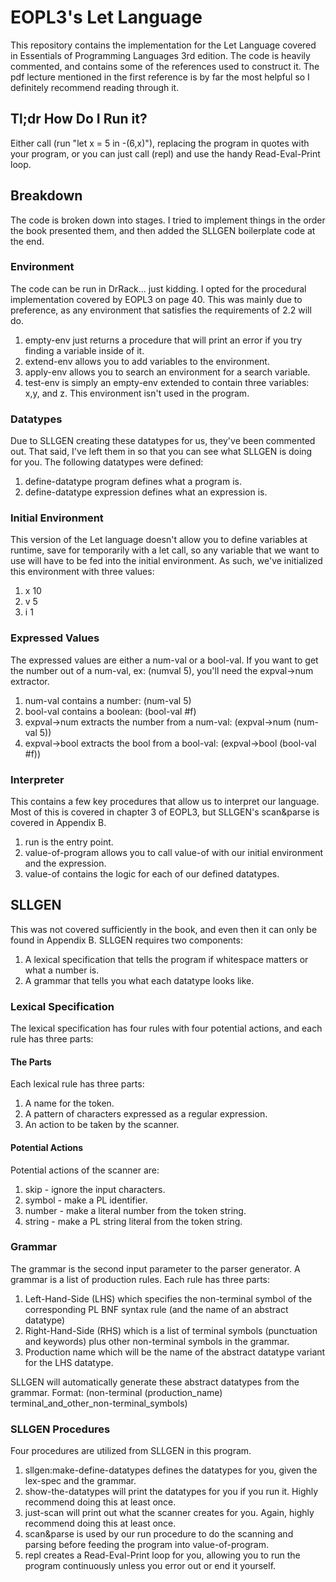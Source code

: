 # EOPL3's Let Language
This repository contains the implementation for the Let Language covered in Essentials of Programming Languages 3rd edition. The code is heavily commented, and contains some of the references used to construct it. The pdf lecture mentioned in the first reference is by far the most helpful so I definitely recommend reading through it.

## Tl;dr How Do I Run it?
Either call (run "let x = 5 in -(6,x)"), replacing the program in quotes with your program, or you can just call (repl) and use the handy Read-Eval-Print loop.

## Breakdown
The code is broken down into stages. I tried to implement things in the order the book presented them, and then added the SLLGEN boilerplate code at the end.

### Environment
The code can be run in DrRack... just kidding. I opted for the procedural implementation covered by EOPL3 on page 40. This was mainly due to preference, as any environment that satisfies the requirements of 2.2 will do.

1. empty-env just returns a procedure that will print an error if you try finding a variable inside of it.
2. extend-env allows you to add variables to the environment.
3. apply-env allows you to search an environment for a search variable.
4. test-env is simply an empty-env extended to contain three variables: x,y, and z. This environment isn't used in the program.

### Datatypes
Due to SLLGEN creating these datatypes for us, they've been commented out. That said, I've left them in so that you can see what SLLGEN is doing for you. The following datatypes were defined:

1. define-datatype program defines what a program is.
2. define-datatype expression defines what an expression is.

### Initial Environment
This version of the Let language doesn't allow you to define variables at runtime, save for temporarily with a let call, so any variable that we want to use will have to be fed into the initial environment. As such, we've initialized this environment with three values:

1. x 10
2. v 5
3. i 1

### Expressed Values
The expressed values are either a num-val or a bool-val. If you want to get the number out of a num-val, ex: (numval 5), you'll need the expval->num extractor.

1. num-val contains a number:   (num-val 5)
2. bool-val contains a boolean: (bool-val #f)
3. expval->num extracts the number from a num-val: (expval->num (num-val 5))
4. expval->bool extracts the bool from a bool-val: (expval->bool (bool-val #f))

### Interpreter
This contains a few key procedures that allow us to interpret our language. Most of this is covered in chapter 3 of EOPL3, but SLLGEN's scan&parse is covered in Appendix B.

1. run is the entry point.
2. value-of-program allows you to call value-of with our initial environment and the expression.
3. value-of contains the logic for each of our defined datatypes.

## SLLGEN
This was not covered sufficiently in the book, and even then it can only be found in Appendix B. SLLGEN requires two components:
1. A lexical specification that tells the program if whitespace matters or what a number is.
2. A grammar that tells you what each datatype looks like.

### Lexical Specification
The lexical specification has four rules with four potential actions, and each rule has three parts:

#### The Parts
Each lexical rule has three parts:
1. A name for the token.
2. A pattern of characters expressed as a regular expression.
3. An action to be taken by the scanner.

#### Potential Actions
Potential actions of the scanner are:
1. skip - ignore the input characters.
2. symbol - make a PL identifier.
3. number - make a literal number from the token string.
4. string - make a PL string literal from the token string.

### Grammar
The grammar is the second input parameter to the parser generator. A grammar is a list of production rules.
Each rule has three parts:
1. Left-Hand-Side (LHS) which specifies the non-terminal symbol of the corresponding PL BNF syntax rule (and the name of an abstract datatype)
2. Right-Hand-Side (RHS) which is a list of terminal symbols (punctuation and keywords) plus other non-terminal symbols in the grammar.
3. Production name which will be the name of the abstract datatype variant for the LHS datatype.

SLLGEN will automatically generate these abstract datatypes from the grammar.
Format: (non-terminal (production_name) terminal_and_other_non-terminal_symbols)

### SLLGEN Procedures
Four procedures are utilized from SLLGEN in this program.
1. sllgen:make-define-datatypes defines the datatypes for you, given the lex-spec and the grammar.
2. show-the-datatypes will print the datatypes for you if you run it. Highly recommend doing this at least once.
3. just-scan will print out what the scanner creates for you. Again, highly recommend doing this at least once.
4. scan&parse is used by our run procedure to do the scanning and parsing before feeding the program into value-of-program.
5. repl creates a Read-Eval-Print loop for you, allowing you to run the program continuously unless you error out or end it yourself.

